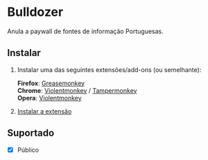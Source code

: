 Bulldozer
=========

Anula a paywall de fontes de informação Portuguesas.

Instalar
--------

1. Instalar uma das seguintes extensões/add-ons (ou semelhante):

    **Firefox**: [Greasemonkey](https://addons.mozilla.org/en-US/firefox/addon/greasemonkey/)  
    **Chrome**: [Violentmonkey](https://chrome.google.com/webstore/detail/violentmonkey/jinjaccalgkegednnccohejagnlnfdag) / [Tampermonkey](https://addons.mozilla.org/en-US/firefox/addon/greasemonkey/)  
    **Opera**: [Violentmonkey](https://addons.opera.com/en/extensions/details/violent-monkey/)

2. [Instalar a extensão](https://github.com/tiagoad/Bulldozer/raw/master/bulldozer.user.js)

Suportado
---------

- [x] Público
